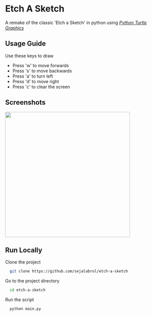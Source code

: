 # Etch A Sketch
A remake of the classic 'Etch a Sketch' in python using [*Python Turtle Graphics*](https://docs.python.org/3/library/turtle.html)

## Usage Guide
Use these keys to draw 
- Press 'w' to move forwards
- Press 's' to move backwards
- Press 'a' to turn left
- Press 'd' to move right
- Press 'c' to clear the screen
  
## Screenshots
<img src="https://user-images.githubusercontent.com/87208681/127478361-912cca13-806a-4ce3-a92c-198764bf5a28.png" width="400"> 

## Run Locally

Clone the project

```bash
  git clone https://github.com/sejalabrol/etch-a-sketch
```

Go to the project directory

```bash
  cd etch-a-sketch
```

Run the script

```bash
  python main.py
```

